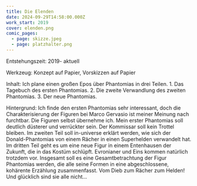 ```yaml
---
title: Die Elenden
date: 2024-09-29T14:58:00.000Z
work_start: 2019
cover: elenden.png
comic_pages:
  - page: skizze.jpeg
  - page: platzhalter.png
---
```



Entstehungszeit: 2019- aktuell

Werkzeug: Konzept auf Papier, Vorskizzen auf Papier

Inhalt: Ich plane einen großen Epos über Phantomias in drei Teilen. 1. Das Tagebuch des ersten Phantomias. 2. Die zweite Verwandlung des zweiten Phantomias. 3. Der neue Phantomias.

Hintergrund: Ich finde den ersten Phantomias sehr interessant, doch die Charakterisierung der Figuren bei Marco Gervasio ist meiner Meinung nach furchtbar. Die Figuren selbst übernehme ich. Mein erster Phantomias soll deutlich düsterer und verrückter sein. Der Kommissar soll kein Trottel bleiben. Im zweiten Teil soll in-universe erklärt werden, wie sich der Donald-Phantomias von einem Rächer in einen Superhelden verwandelt hat. Im dritten Teil geht es um eine neue Figur in einem Entenhausen der Zukunft, die in das Kostüm schlüpft. Evronianer und Eins kommen natürlich trotzdem vor. Insgesamt soll es eine Gesamtbetrachtung der Figur Phantomias werden, die alle seine Formen in eine abgeschlossene, kohärente Erzählung zusammenfasst. Vom Dieb zum Rächer zum Helden! Und glücklich sind sie alle nicht…
